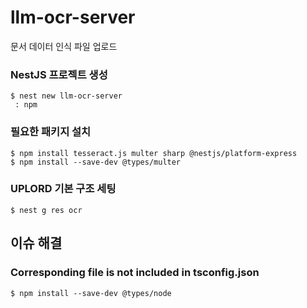# llm-ocr-server
문서 데이터 인식
파일 업로드

### NestJS 프로젝트 생성
```shell
$ nest new llm-ocr-server
 : npm
```

### 필요한 패키지 설치
```shell
$ npm install tesseract.js multer sharp @nestjs/platform-express 
$ npm install --save-dev @types/multer
```

### UPLORD 기본 구조 세팅
```shell
$ nest g res ocr
```


## 이슈 해결
### Corresponding file is not included in tsconfig.json
```shell
$ npm install --save-dev @types/node
```
